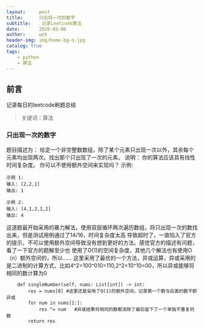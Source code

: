```yaml
---
layout:     post
title:      只出现一次的数字
subtitle:    记录Leetcode算法
date:       2020-05-06
author:     wzk
header-img: img/home-bg-o.jpg
catalog: true
tags:
    - python
    - 算法
---
```


## 前言

记录每日的leetcode刷题总结



>关键词：算法

### 只出现一次的数字
题目描述为：
给定一个非空整数数组，除了某个元素只出现一次以外，其余每个元素均出现两次。找出那个只出现了一次的元素。
说明：
你的算法应该具有线性时间复杂度。 你可以不使用额外空间来实现吗？
示例:  
```
示例 1:
输入: [2,2,1]
输出: 1

示例 2:
输入: [4,1,2,1,2]
输出: 4
```  
这道题最开始采用的暴力解法，使用双层循环两次遍历数组，将只出现一次的数找出来，但是测试用例通过了14/16，时间复杂度太高
导致超时了，一直陷入了官方的提示，不可以使用额外空间导致没有想到更好的方法。感觉官方的描述有问题，看了一下官方的题解至少也
使用了O(1)的空间复杂度，其他几个解法也有使用O（n）额外空间的，所以......
这里采用了最优的一个方法，异或运算，异或采用的是二进制的计算方式，比如4^2=100^010=110,2^2=10^10=00，所以异或能够将相同的数计算为0
```
    def singleNumber(self, nums: List[int]) -> int:
        res = nums[0] #这里还是采用了O(1)的额外空间，记录第一个数与后面的数不断异或
        for num in nums[1:]:
            res ^= num   #异或结果将相同的数都消除了最后留下了一个单独不重复的数
        return res
```




 

